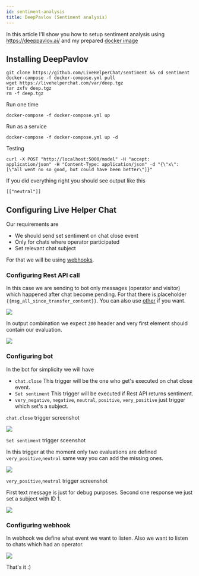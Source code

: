 ```yaml
---
id: sentiment-analysis
title: DeepPavlov (Sentiment analysis)
---
```


In this article I'll show you how to setup sentiment analysis using https://deeppavlov.ai/ and my prepared [docker image](https://github.com/LiveHelperChat/sentiment)

## Installing DeepPavlov

```shell
git clone https://github.com/LiveHelperChat/sentiment && cd sentiment
docker-compose -f docker-compose.yml pull
wget https://livehelperchat.com/var/deep.tgz
tar zxfv deep.tgz
rm -f deep.tgz
```

Run one time

```
docker-compose -f docker-compose.yml up
```

Run as a service

```
docker-compose -f docker-compose.yml up -d
```

Testing

```
curl -X POST "http://localhost:5000/model" -H "accept: application/json" -H "Content-Type: application/json" -d "{\"x\":[\"all went no so good, but could have been better\"]}"
```

If you did everything right you should see output like this

```shell
[["neutral"]]
```

## Configuring Live Helper Chat

Our requirements are

* We should send set sentiment on chat close event
* Only for chats where operator participated
* Set relevant chat subject

For that we will be using [webhooks](development/webhooks.md).

### Configuring Rest API call

In this case we are sending to bot only messages (operator and visitor) which happened after chat become pending. For that there is placeholder `{{msg_all_since_transfer_content}}`. You can also use [other](bot/rest-api.md#replaceable-variables) if you want.

![](/img/bot/rest-api-sentiment-1.png)

In output combination we expect `200` header and very first element should contain our evaluation.

![](/img/bot/sentiment-output-parsing.png)

### Configuring bot

In the bot for simplicity we will have

* `chat.close` This trigger will be the one who get's executed on chat close event.
* `Set sentiment` This trigger will be executed if Rest API returns sentiment.
* `very_negative`, `negative`, `neutral`, `positive`, `very_positive` just trigger which set's a subject.

`chat.close` trigger screenshot

![](/img/bot/sentiment-chat-close.png)

`Set sentiment` trigger sceenshot

In this trigger at the moment only two evaluations are defined `very_positive`,`neutral` same way you can add the missing ones.

![](/img/bot/sentiment-set-sentiment.png)

`very_positive`,`neutral` trigger screenshot

First text message is just for debug purposes. Second one response we just set a subject with ID 1.

![](/img/bot/sentiment-very-positive.png)

### Configuring webhook

In webhook we define what event we want to listen. Also we want to listen to chats which had an operator.

![](/img/bot/webhook-close.png)

That's it :)